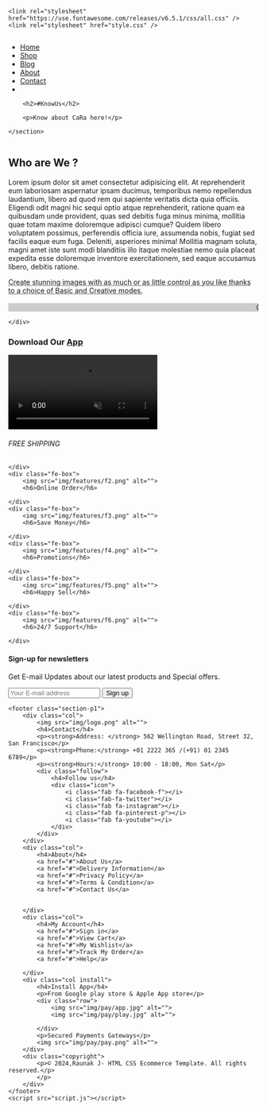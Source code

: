<!DOCTYPE html>
<html lang="en">

<head>
    <meta charset="UTF-8" />
    <meta http-equiv="X-UA-Compatible" content="IE=edge>
    <meta name= " viewport" content="width=device-width, initial-scale=1.0" />
    <title>My Ecommerce Website</title>
    
    <link rel="stylesheet" href="https://use.fontawesome.com/releases/v6.5.1/css/all.css" />
    <link rel="stylesheet" href="style.css" />
</head>

<body>
    <section id="header">
        <a href="#"><img src="img/logo.png" class="logo" alt="" /></a>
        <div>
            <ul id="navbar">
                <li><a href="index.html">Home</a></li>
                <li><a href="shop.html">Shop</a></li>
                <li><a href="blog.html">Blog</a></li>
                <li><a  class="active" href="about.html">About</a></li>
                <li><a href="contact.html">Contact</a></li>
                <li> <a href="cart.html"><i class="fa-solid fa-bag-shopping"></i></i></a></li>
            </ul>
        </div>
    </section>
    <section id="page-header" class="about-header">

        <h2>#KnowUs</h2>

        <p>Know about CaRa here!</p>

    </section>
 <section id="about-head" class="section-p1">
    <img src="img/about/a6.jpg" alt="">
    <div>
        <h2>Who are We ?</h2>
        <p>Lorem ipsum dolor sit amet consectetur adipisicing elit. At reprehenderit eum laboriosam aspernatur ipsam ducimus, temporibus nemo repellendus laudantium, libero ad quod rem qui sapiente veritatis dicta quia officiis. Eligendi odit magni hic sequi optio atque reprehenderit, ratione quam ea quibusdam unde provident, quas sed debitis fuga minus minima, mollitia quae totam maxime doloremque adipisci cumque? Quidem libero voluptatem possimus, perferendis officia iure, assumenda nobis, fugiat sed facilis eaque eum fuga. Deleniti, asperiores minima! Mollitia magnam soluta, magni amet iste sunt modi blanditiis illo itaque molestiae nemo quia placeat expedita esse doloremque inventore exercitationem, sed eaque accusamus libero, debitis ratione.</p>
        <abbr title=""> Create stunning images with as much or as little control as you like thanks to a choice of Basic and Creative modes.</abbr>
        <br> <br>
  <marquee bgcolor="#ccc" loop="-1" scrollamount="5" width="100%">Create stunning images with as much or as little control as you like thanks to a choice of Basic and Creative modes.</marquee>

    </div>
 </section>
  <section id="about-app" class="section-p1">
    <h1>Download Our <a href="#">App</a></h1>
    <div class="video">
        <video autoplay muted loop src="img/about/1.mp4"></video>
    </div>
  </section>
  <section id="feature" class="section-p1">
    <div class="fe-box">
        <img src="img/features/f1.png" alt="">
        <h6>FREE SHIPPING</h6>

    </div>
    <div class="fe-box">
        <img src="img/features/f2.png" alt="">
        <h6>Online Order</h6>

    </div>
    <div class="fe-box">
        <img src="img/features/f3.png" alt="">
        <h6>Save Money</h6>

    </div>
    <div class="fe-box">
        <img src="img/features/f4.png" alt="">
        <h6>Promotions</h6>

    </div>
    <div class="fe-box">
        <img src="img/features/f5.png" alt="">
        <h6>Happy Sell</h6>

    </div>
    <div class="fe-box">
        <img src="img/features/f6.png" alt="">
        <h6>24/7 Support</h6>

    </div>
</section>
<section id="newsletter" class="section-p1 section-m1">
    <div class="newstext">
        <h4>Sign-up for newsletters</h4>
        <p>Get E-mail Updates about our latest products and <span>Special offers.</span></p>
    </div>
    <div class="form">
        <input type="text" placeholder="Your E-mail address">
        <button class="normal">Sign up</button>
    </div>
</section>
   
    <footer class="section-p1">
        <div class="col">
            <img src="img/logo.png" alt="">
            <h4>Contact</h4>
            <p><strong>Address: </strong> 562 Wellington Road, Street 32, San Francisco</p>
            <p><strong>Phone:</strong> +01 2222 365 /(+91) 01 2345 6789</p>
            <p><strong>Hours:</strong> 10:00 - 18:00, Mon Sat</p>
            <div class="follow">
                <h4>Follow us</h4>
                <div class="icon">
                    <i class="fab fa-facebook-f"></i>
                    <i class="fab-fa-twitter"></i>
                    <i class="fab fa-instagram"></i>
                    <i class="fab fa-pinterest-p"></i>
                    <i class="fab fa-youtube"></i>
                </div>
            </div>
        </div>
        <div class="col">
            <h4>About</h4>
            <a href="#">About Us</a>
            <a href="#">Delivery Information</a>
            <a href="#">Privacy Policy</a>
            <a href="#">Terms & Condition</a>
            <a href="#">Contact Us</a>


        </div>
        <div class="col">
            <h4>My Account</h4>
            <a href="#">Sign in</a>
            <a href="#">View Cart</a>
            <a href="#">My Wishlist</a>
            <a href="#">Track My Order</a>
            <a href="#">Help</a>

        </div>
        <div class="col install">
            <h4>Install App</h4>
            <p>From Google play store & Apple App store</p>
            <div class="row">
                <img src="img/pay/app.jpg" alt="">
                <img src="img/pay/play.jpg" alt="">

            </div>
            <p>Secured Payments Gateways</p>
            <img src="img/pay/pay.png" alt="">
        </div>
        <div class="copyright">
            <p>© 2024,Raunak J- HTML CSS Ecommerce Template. All rights reserved.</p>
            </p>
        </div>
    </footer>
    <script src="script.js"></script>
</body>

</html>
